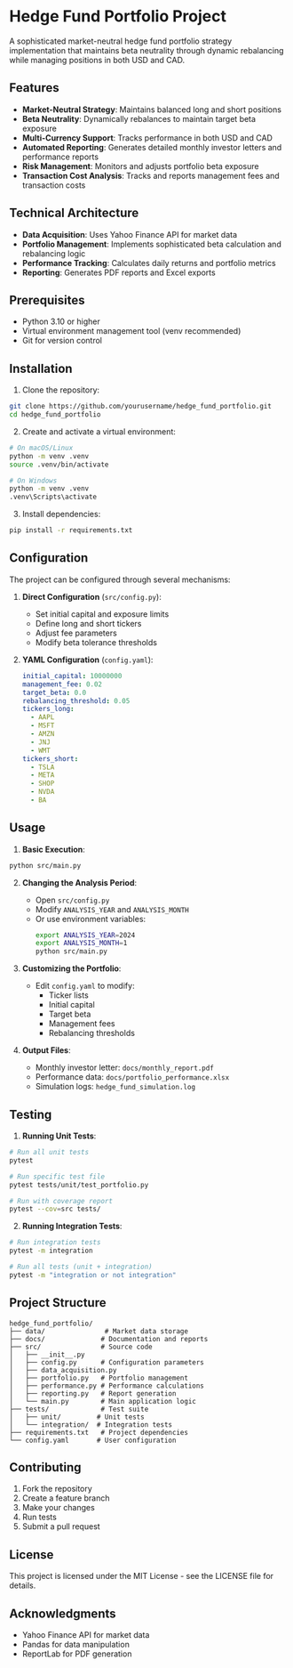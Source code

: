 # Hedge Fund Portfolio Project

A sophisticated market-neutral hedge fund portfolio strategy implementation that maintains beta neutrality through dynamic rebalancing while managing positions in both USD and CAD.

## Features

- **Market-Neutral Strategy**: Maintains balanced long and short positions
- **Beta Neutrality**: Dynamically rebalances to maintain target beta exposure
- **Multi-Currency Support**: Tracks performance in both USD and CAD
- **Automated Reporting**: Generates detailed monthly investor letters and performance reports
- **Risk Management**: Monitors and adjusts portfolio beta exposure
- **Transaction Cost Analysis**: Tracks and reports management fees and transaction costs

## Technical Architecture

- **Data Acquisition**: Uses Yahoo Finance API for market data
- **Portfolio Management**: Implements sophisticated beta calculation and rebalancing logic
- **Performance Tracking**: Calculates daily returns and portfolio metrics
- **Reporting**: Generates PDF reports and Excel exports

## Prerequisites

- Python 3.10 or higher
- Virtual environment management tool (venv recommended)
- Git for version control

## Installation

1. Clone the repository:
```bash
git clone https://github.com/yourusername/hedge_fund_portfolio.git
cd hedge_fund_portfolio
```

2. Create and activate a virtual environment:
```bash
# On macOS/Linux
python -m venv .venv
source .venv/bin/activate

# On Windows
python -m venv .venv
.venv\Scripts\activate
```

3. Install dependencies:
```bash
pip install -r requirements.txt
```

## Configuration

The project can be configured through several mechanisms:

1. **Direct Configuration** (`src/config.py`):
   - Set initial capital and exposure limits
   - Define long and short tickers
   - Adjust fee parameters
   - Modify beta tolerance thresholds

2. **YAML Configuration** (`config.yaml`):
   ```yaml
   initial_capital: 10000000
   management_fee: 0.02
   target_beta: 0.0
   rebalancing_threshold: 0.05
   tickers_long:
     - AAPL
     - MSFT
     - AMZN
     - JNJ
     - WMT
   tickers_short:
     - TSLA
     - META
     - SHOP
     - NVDA
     - BA
   ```

## Usage

1. **Basic Execution**:
```bash
python src/main.py
```

2. **Changing the Analysis Period**:
   - Open `src/config.py`
   - Modify `ANALYSIS_YEAR` and `ANALYSIS_MONTH`
   - Or use environment variables:
     ```bash
     export ANALYSIS_YEAR=2024
     export ANALYSIS_MONTH=1
     python src/main.py
     ```

3. **Customizing the Portfolio**:
   - Edit `config.yaml` to modify:
     - Ticker lists
     - Initial capital
     - Target beta
     - Management fees
     - Rebalancing thresholds

4. **Output Files**:
   - Monthly investor letter: `docs/monthly_report.pdf`
   - Performance data: `docs/portfolio_performance.xlsx`
   - Simulation logs: `hedge_fund_simulation.log`

## Testing

1. **Running Unit Tests**:
```bash
# Run all unit tests
pytest

# Run specific test file
pytest tests/unit/test_portfolio.py

# Run with coverage report
pytest --cov=src tests/
```

2. **Running Integration Tests**:
```bash
# Run integration tests
pytest -m integration

# Run all tests (unit + integration)
pytest -m "integration or not integration"
```

## Project Structure

```
hedge_fund_portfolio/
├── data/               # Market data storage
├── docs/              # Documentation and reports
├── src/               # Source code
│   ├── __init__.py
│   ├── config.py      # Configuration parameters
│   ├── data_acquisition.py
│   ├── portfolio.py   # Portfolio management
│   ├── performance.py # Performance calculations
│   ├── reporting.py   # Report generation
│   └── main.py        # Main application logic
├── tests/             # Test suite
│   ├── unit/         # Unit tests
│   └── integration/  # Integration tests
├── requirements.txt   # Project dependencies
└── config.yaml       # User configuration
```

## Contributing

1. Fork the repository
2. Create a feature branch
3. Make your changes
4. Run tests
5. Submit a pull request

## License

This project is licensed under the MIT License - see the LICENSE file for details.

## Acknowledgments

- Yahoo Finance API for market data
- Pandas for data manipulation
- ReportLab for PDF generation 